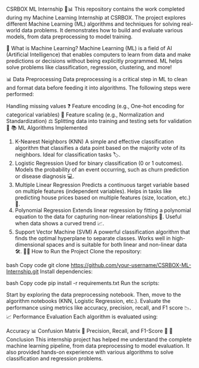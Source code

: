 CSRBOX ML Internship 🤖📊
This repository contains the work completed during my Machine Learning Internship at CSRBOX. The project explores different Machine Learning (ML) algorithms and techniques for solving real-world data problems. It demonstrates how to build and evaluate various models, from data preprocessing to model training.

🚀 What is Machine Learning?
Machine Learning (ML) is a field of AI (Artificial Intelligence) that enables computers to learn from data and make predictions or decisions without being explicitly programmed. ML helps solve problems like classification, regression, clustering, and more!

📊 Data Preprocessing
Data preprocessing is a critical step in ML to clean and format data before feeding it into algorithms. The following steps were performed:

Handling missing values ❓
Feature encoding (e.g., One-hot encoding for categorical variables) 🔢
Feature scaling (e.g., Normalization and Standardization) ⚖️
Splitting data into training and testing sets for validation 🔀
📚 ML Algorithms Implemented
1. K-Nearest Neighbors (KNN)
A simple and effective classification algorithm that classifies a data point based on the majority vote of its neighbors.
Ideal for classification tasks 🏷️.
2. Logistic Regression
Used for binary classification (0 or 1 outcomes).
Models the probability of an event occurring, such as churn prediction or disease diagnosis 💻.
3. Multiple Linear Regression
Predicts a continuous target variable based on multiple features (independent variables).
Helps in tasks like predicting house prices based on multiple features (size, location, etc.) 🏡.
4. Polynomial Regression
Extends linear regression by fitting a polynomial equation to the data for capturing non-linear relationships 🔧.
Useful when data shows a curved trend 📈.
5. Support Vector Machine (SVM)
A powerful classification algorithm that finds the optimal hyperplane to separate classes.
Works well in high-dimensional spaces and is suitable for both linear and non-linear data 🛠️.
🧑‍💻 How to Run the Project
Clone the repository:

bash
Copy code
git clone https://github.com/your-username/CSRBOX-ML-Internship.git
Install dependencies:

bash
Copy code
pip install -r requirements.txt
Run the scripts:

Start by exploring the data preprocessing notebook.
Then, move to the algorithm notebooks (KNN, Logistic Regression, etc.).
Evaluate the performance using metrics like accuracy, precision, recall, and F1 score 📉.
📈 Performance Evaluation
Each algorithm is evaluated using:

Accuracy 📊
Confusion Matrix 🧩
Precision, Recall, and F1-Score 🏅
📝 Conclusion
This internship project has helped me understand the complete machine learning pipeline, from data preprocessing to model evaluation. It also provided hands-on experience with various algorithms to solve classification and regression problems.

